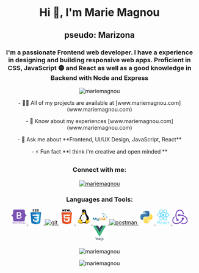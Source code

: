 <h1 align="center">Hi 👋, I'm Marie Magnou</h1>
<h2 align="center">pseudo: Marizona</h1>
<h3 align="center">I'm a passionate Frontend web developer. I have a experience in designing and building responsive web apps. Proficient in CSS, JavaScript 🟡 and React as well as a good knowledge in Backend with Node and Express</h3>

<p align="center"> <img src="https://komarev.com/ghpvc/?username=marizona&label=Profile%20views&color=0e75b6&style=flat" alt="mariemagnou" /> </p>

<p align="center"> <a href="https://www.linkedin.com/in/mariemagnou/" target="blank"></a> </p>
<p align='center'>
- 👨‍💻 All of my projects are available at [www.mariemagnou.com](www.mariemagnou.com)
</p>
<p align='center'>
- 📄 Know about my experiences [www.mariemagnou.com](www.mariemagnou.com)
  </p>
<p align='center'>
- 💬 Ask me about **Frontend, UI/UX Design, JavaScript, React**
  </p>
<p align='center'>
- ⚡ Fun fact **I think i'm creative and open minded **
  </p>
  
<h3 align="center">Connect with me:</h3>
<p align="center">
<a href="https://linkedin.com/in/mariemagnou" target="blank"><img align="center" src="https://raw.githubusercontent.com/rahuldkjain/github-profile-readme-generator/master/src/images/icons/Social/linked-in-alt.svg" alt="mariemagnou" height="30" width="40" /></a>
</p>

<h3 align="center">Languages and Tools:</h3>
<p align="center"> <a href="https://getbootstrap.com" target="_blank" rel="noreferrer"> <img src="https://raw.githubusercontent.com/devicons/devicon/master/icons/bootstrap/bootstrap-plain-wordmark.svg" alt="bootstrap" width="40" height="40"/> </a> <a href="https://www.chartjs.org" target="_blank" rel="noreferrer">  </a> <a href="https://www.w3schools.com/css/" target="_blank" rel="noreferrer"> <img src="https://raw.githubusercontent.com/devicons/devicon/master/icons/css3/css3-original-wordmark.svg" alt="css3" width="40" height="40"/> </a> <a href="https://git-scm.com/" target="_blank" rel="noreferrer"> <img src="https://www.vectorlogo.zone/logos/git-scm/git-scm-icon.svg" alt="git" width="40" height="40"/> </a> <a href="https://www.w3.org/html/" target="_blank" rel="noreferrer"> <img src="https://raw.githubusercontent.com/devicons/devicon/master/icons/html5/html5-original-wordmark.svg" alt="html5" width="40" height="40"/> </a> <a href="https://developer.mozilla.org/en-US/docs/Web/JavaScript" target="_blank" rel="noreferrer">  </a> <a href="https://www.linux.org/" target="_blank" rel="noreferrer"> <img src="https://raw.githubusercontent.com/devicons/devicon/master/icons/linux/linux-original.svg" alt="linux" width="40" height="40"/> </a> <a href="https://www.mysql.com/" target="_blank" rel="noreferrer"> <img src="https://raw.githubusercontent.com/devicons/devicon/master/icons/mysql/mysql-original-wordmark.svg" alt="mysql" width="40" height="40"/> </a> <a href="https://www.php.net" target="_blank" rel="noreferrer">  <a href="https://postman.com" target="_blank" rel="noreferrer"> <img src="https://www.vectorlogo.zone/logos/getpostman/getpostman-icon.svg" alt="postman" width="40" height="40"/> </a> <a href="https://www.python.org" target="_blank" rel="noreferrer"> <img src="https://raw.githubusercontent.com/devicons/devicon/master/icons/python/python-original.svg" alt="python" width="40" height="40"/> </a> <a href="https://reactjs.org/" target="_blank" rel="noreferrer"> <img src="https://raw.githubusercontent.com/devicons/devicon/master/icons/react/react-original-wordmark.svg" alt="react" width="40" height="40"/> </a> <a href="https://redux.js.org" target="_blank" rel="noreferrer"> <img src="https://raw.githubusercontent.com/devicons/devicon/master/icons/redux/redux-original.svg" alt="redux" width="40" height="40"/> </a> <a href="https://vuejs.org/" target="_blank" rel="noreferrer"> <img src="https://raw.githubusercontent.com/devicons/devicon/master/icons/vuejs/vuejs-original-wordmark.svg" alt="vuejs" width="40" height="40"/> </a> </p>

<p align='center'><img align="center" src="https://github-readme-stats.vercel.app/api/top-langs?username=marizona&show_icons=true&locale=en&layout=compact" alt="mariemagnou" /></p>

<p align="center"><img src="https://github-readme-streak-stats.herokuapp.com/?user=marizona&" alt="mariemagnou" /></p>
